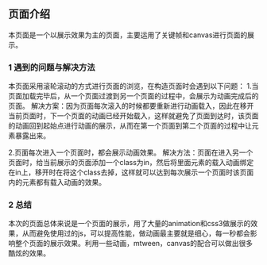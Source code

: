## 页面介绍
  本页面是一个以展示效果为主的页面，主要运用了关键帧和canvas进行页面的展示。

### 1 遇到的问题与解决方法
  本页面采用滚轮滚动的方式进行页面的浏览，在构造页面时会遇到以下问题：
  1.当页面加载完毕后，从一个页面过渡到另一个页面的过程中，会展示为动画完成后的页面。
  解决方案：因为页面每次滚入的时候都要重新进行动画载入，因此在移开当前页面时，下一个页面的动画已经开始载入，这样就避免了页面到达时，该页面的动画回到起始点进行动画的展示，从而在第一个页面到第二个页面的过程中让元素暴露出来。
  
  2.页面每次进入一个页面时，都会展示动画效果。
  解决方法：页面在进入另一个页面时，给当前展示的页面添加一个class为in，然后将里面元素的载入动画绑定在in上，移开时在将这个class去掉，这样就可以达到每次展示一个页面时该页面内的元素都有载入动画的效果。

### 2 总结
  本次的页面总体来说是一个页面的展示，用了大量的animation和css3做展示的效果，从而避免使用过的js，可以提高性能，做动画最主要就是细心，每一秒都会影响整个页面的展示效果。利用一些动画，mtween，canvas的配合可以做出很多酷炫的效果。
